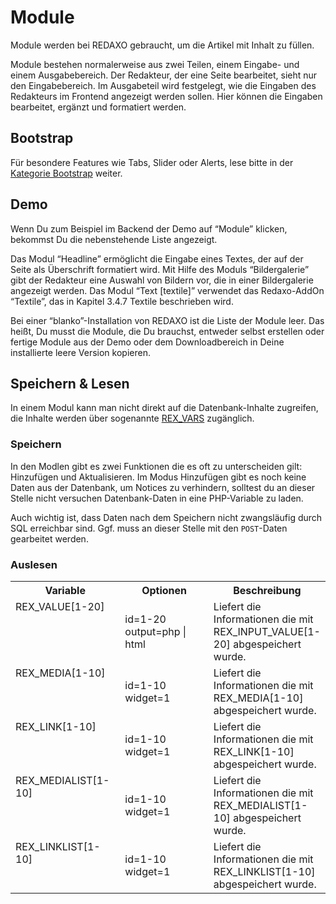 # Module

Module werden bei REDAXO gebraucht, um die Artikel mit Inhalt zu füllen.

Module bestehen normalerweise aus zwei Teilen, einem Eingabe- und einem Ausgabebereich. Der Redakteur, der eine Seite bearbeitet, sieht nur den Eingabebereich. Im Ausgabeteil wird festgelegt, wie die Eingaben des Redakteurs im Frontend angezeigt werden sollen. Hier können die Eingaben bearbeitet, ergänzt und formatiert werden.

## Bootstrap

Für besondere Features wie Tabs, Slider oder Alerts, lese bitte in der [Kategorie Bootstrap](../bootstrap/README.md) weiter.

## Demo

Wenn Du zum Beispiel im Backend der Demo auf “Module” klicken, bekommst Du die nebenstehende Liste angezeigt.

Das Modul “Headline” ermöglicht die Eingabe eines Textes, der auf der Seite als Überschrift formatiert wird. Mit Hilfe des Moduls “Bildergalerie” gibt der Redakteur eine Auswahl von Bildern vor, die in einer Bildergalerie angezeigt werden. Das Modul “Text [textile]” verwendet das Redaxo-AddOn “Textile”, das in Kapitel 3.4.7 Textile beschrieben wird.

Bei einer “blanko”-Installation von REDAXO ist die Liste der Module leer. Das heißt, Du musst die Module, die Du brauchst, entweder selbst erstellen oder fertige Module aus der Demo oder dem Downloadbereich in Deine installierte leere Version kopieren.

## Speichern & Lesen

In einem Modul kann man nicht direkt auf die Datenbank-Inhalte zugreifen, die Inhalte werden über sogenannte [REX_VARS](../rex_vars/README.md) zugänglich.

### Speichern

In den Modlen gibt es zwei Funktionen die es oft zu unterscheiden gilt: Hinzufügen und Aktualisieren. Im Modus Hinzufügen gibt es noch keine Daten aus der Datenbank, um Notices zu verhindern, solltest du an dieser Stelle nicht versuchen Datenbank-Daten in eine PHP-Variable zu laden.

Auch wichtig ist, dass Daten nach dem Speichern nicht zwangsläufig durch SQL erreichbar sind. Ggf. muss an dieser Stelle mit den `POST`-Daten gearbeitet werden.

### Auslesen

<table width="100%">
	<tr>
		<th>Variable</th>
		<th>Optionen</th>
		<th>Beschreibung</th>
	</tr>
	<tr>
		<td width="170px"valign="top">REX_VALUE[1-20]</td>
		<td width="170px">
			id=1-20<br>
			output=php | html<br>
		</td>
		<td valign="top">Liefert die Informationen die mit REX_INPUT_VALUE[1-20] abgespeichert wurde.</td>
	</tr>
	<tr>
		<td valign="top">REX_MEDIA[1-10]</td>
		<td>
			id=1-10<br>
			widget=1
		</td>
		<td valign="top">Liefert die Informationen die mit REX_MEDIA[1-10] abgespeichert wurde.</td>
	</tr>
	<tr>
		<td valign="top">REX_LINK[1-10]</td>
		<td>
			id=1-10<br>
			widget=1
		</td>
		<td valign="top">Liefert die Informationen die mit REX_LINK[1-10] abgespeichert wurde.</td>
	</tr>
	<tr>
		<td valign="top">REX_MEDIALIST[1-10]</td>
		<td>
			id=1-10<br>
			widget=1
		</td>
		<td valign="top">Liefert die Informationen die mit REX_MEDIALIST[1-10] abgespeichert wurde.</td>
	</tr>
	<tr>
		<td valign="top">REX_LINKLIST[1-10]</td>
		<td>
			id=1-10<br>
			widget=1
		</td>
		<td valign="top">Liefert die Informationen die mit REX_LINKLIST[1-10] abgespeichert wurde.</td>
	</tr>
</table>